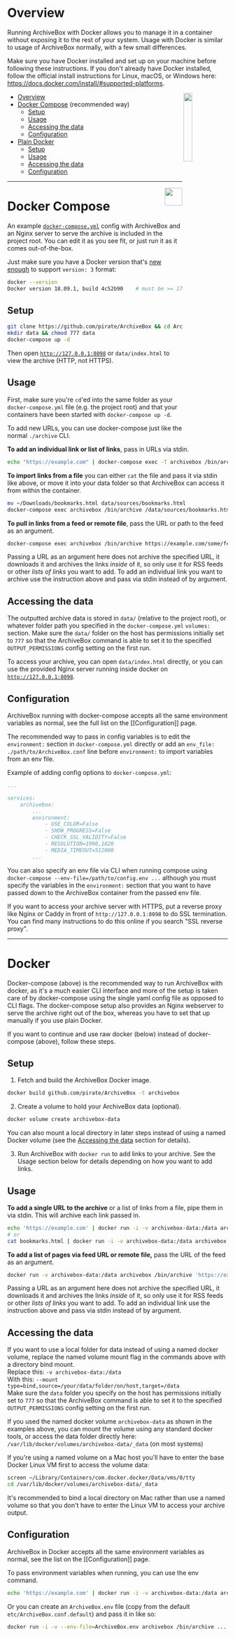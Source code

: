 # Overview

Running ArchiveBox with Docker allows you to manage it in a container without exposing it to the rest of your system.  Usage with Docker is similar to usage of ArchiveBox normally, with a few small differences.

Make sure you have Docker installed and set up on your machine before following these instructions.  If you don't already have Docker installed, follow the official install instructions for Linux, macOS, or Windows here: https://docs.docker.com/install/#supported-platforms.

<img src="https://camo.githubusercontent.com/fa6d5c12609ed8a3ba1163b96f9e9979b8f59b0d/687474703a2f2f7765732e696f2f566663732f636f6e74656e74" width="20%" align="right"> 

- [Overview](#)
- [Docker Compose](#docker-compose) (recommended way)
  + [Setup](#setup)
  + [Usage](#usage)
  + [Accessing the data](#accessing-the-data)
  + [Configuration](#configuration)
- [Plain Docker](#docker)
  + [Setup](#setup-1)
  + [Usage](#usage-1)
  + [Accessing the data](#accessing-the-data-1)
  + [Configuration](#configuration-1)

---

<img src="https://i.imgur.com/knwOtky.png" height="40px" align="right">

# Docker Compose

An example [`docker-compose.yml`](https://github.com/pirate/ArchiveBox/blob/master/docker-compose.yml) config with ArchiveBox and an Nginx server to serve the archive is included in the project root.  You can edit it as you see fit, or just run it as it comes out-of-the-box.

Just make sure you have a Docker version that's [new enough](https://docs.docker.com/compose/compose-file/) to support `version: 3` format:
```bash
docker --version
Docker version 18.09.1, build 4c52b90    # must be >= 17.04.0
```

## Setup

```bash
git clone https://github.com/pirate/ArchiveBox && cd ArchiveBox
mkdir data && chmod 777 data
docker-compose up -d
```

Then open [`http://127.0.0.1:8098`](http://127.0.0.1:8098) or `data/index.html` to view the archive (HTTP, not HTTPS).

## Usage

First, make sure you're `cd`'ed into the same folder as your `docker-compose.yml` file (e.g. the project root) and that your containers have been started with `docker-compose up -d`.

To add new URLs, you can use docker-compose just like the normal `./archive` CLI.

**To add an individual link or list of links**, pass in URLs via stdin.
```bash
echo "https://example.com" | docker-compose exec -T archivebox /bin/archive
```

**To import links from a file** you can either `cat` the file and pass it via stdin like above, or move it into your data folder so that ArchiveBox can access it from within the container.
```bash
mv ~/Downloads/bookmarks.html data/sources/bookmarks.html
docker-compose exec archivebox /bin/archive /data/sources/bookmarks.html
```

**To pull in links from a feed or remote file**, pass the URL or path to the feed as an argument.
```bash
docker-compose exec archivebox /bin/archive https://example.com/some/feed.rss
```
Passing a URL as an argument here does not archive the specified URL, it downloads it and archives the links *inside* of it, so only use it for RSS feeds or other *lists of links* you want to add.  To add an individual link you want to archive use the instruction above and pass via stdin instead of by argument.

## Accessing the data

The outputted archive data is stored in `data/` (relative to the project root), or whatever folder path you specified in the `docker-compose.yml` `volumes:` section.  Make sure the `data/` folder on the host has permissions initially  set to `777` so that the ArchiveBox command is able to set it to the specified `OUTPUT_PERMISSIONS` config setting on the first run.

To access your archive, you can open `data/index.html` directly, or you can use the provided Nginx server running inside docker on [`http://127.0.0.1:8098`](http://127.0.0.1:8098).

## Configuration

ArchiveBox running with docker-compose accepts all the same environment variables as normal, see the full list on the [[Configuration]] page.

The recommended way to pass in config variables is to edit the `environment:` section in `docker-compose.yml` directly or add an `env_file: ./path/to/ArchiveBox.conf` line before `environment:` to import variables from an env file.

Example of adding config options to `docker-compose.yml`:
```yml
...

services:
    archivebox:
        ...
        environment:
            - USE_COLOR=False
            - SHOW_PROGRESS=False
            - CHECK_SSL_VALIDITY=False
            - RESOLUTION=1900,1820
            - MEDIA_TIMEOUT=512000
        ...
```

You can also specify an env file via CLI when running compose using `docker-compose --env-file=/path/to/config.env ...` although you must specify the variables in the `environment:` section that you want to have passed down to the ArchiveBox container from the passed env file.

If you want to access your archive server with HTTPS, put a reverse proxy like Nginx or Caddy in front of `http://127.0.0.1:8098` to do SSL termination.  You can find many instructions to do this online if you search "SSL reverse proxy".

---

# Docker

Docker-compose (above) is the recommended way to run ArchiveBox with docker, as it's a much easier CLI interface and more of the setup is taken care of by docker-compose using the single yaml config file as opposed to CLI flags.  The docker-compose setup also provides an Nginx webserver to serve the archive right out of the box, whereas you have to set that up manually if you use plain Docker.

If you want to continue and use raw docker (below) instead of docker-compose (above), follow these steps.

## Setup

1. Fetch and build the ArchiveBox Docker image.
```bash
docker build github.com/pirate/ArchiveBox -t archivebox
```

2. Create a volume to hold your ArchiveBox data (optional).
```bash
docker volume create archivebox-data
```
You can also mount a local directory in later steps instead of using a named Docker volume (see the [Accessing the data](#accessing-the-data-1) section for details).

3. Run ArchiveBox with `docker run` to add links to your archive.  See the Usage section below for details depending on how you want to add links.

## Usage

**To add a single URL to the archive** or a list of links from a file, pipe them in via stdin.  This will archive each link passed in.
```bash
echo 'https://example.com' | docker run -i -v archivebox-data:/data archivebox /bin/archive
# or
cat bookmarks.html | docker run -i -v archivebox-data:/data archivebox /bin/archive
```

**To add a list of pages via feed URL or remote file,** pass the URL of the feed as an argument.
```bash
docker run -v archivebox-data:/data archivebox /bin/archive 'https://example.com/some/rss/feed.xml'
```
Passing a URL as an argument here does not archive the specified URL, it downloads it and archives the links *inside* of it, so only use it for RSS feeds or other *lists of links* you want to add.  To add an individual link use the instruction above and pass via stdin instead of by argument.

## Accessing the data

If you want to use a local folder for data instead of using a named docker volume, replace the named volume mount flag in the commands above with a directory bind mount.  
Replace this: `-v archivebox-data:/data`  
With this: `--mount type=bind,source=/your/data/folder/on/host,target=/data`  
Make sure the `data` folder you specify on the host has permissions initially  set to `777` so that the ArchiveBox command is able to set it to the specified `OUTPUT_PERMISSIONS` config setting on the first run.

If you used the named docker volume `archivebox-data` as shown in the examples above, you can mount the volume using any standard docker tools, or access the data folder directly here:  
`/var/lib/docker/volumes/archivebox-data/_data` (on most systems)

If you're using a named volume on a Mac host you'll have to enter the base Docker Linux VM first to access the volume data:
```bash
screen ~/Library/Containers/com.docker.docker/Data/vms/0/tty
cd /var/lib/docker/volumes/archivebox-data/_data
```
It's recommended to bind a local directory on Mac rather than use a named volume so that you don't have to enter the Linux VM to access your archive output.

## Configuration

ArchiveBox in Docker accepts all the same environment variables as normal, see the list on the [[Configuration]] page.

To pass environment variables when running, you can use the env command.
```bash
echo 'https://example.com' | docker run -i -v archivebox-data:/data archivebox env FETCH_SCREENSHOT=False /bin/archive
```

Or you can create an `ArchiveBox.env` file (copy from the default `etc/ArchiveBox.conf.default`) and pass it in like so:
```bash
docker run -i -v --env-file=ArchiveBox.env archivebox /bin/archive ...
```